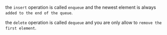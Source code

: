 the `insert` operation is called `enqueue` and the newest element is always `added to the end of the queue`.

the `delete` operation is called `dequeue` and you are only allow to `remove the first element`.
